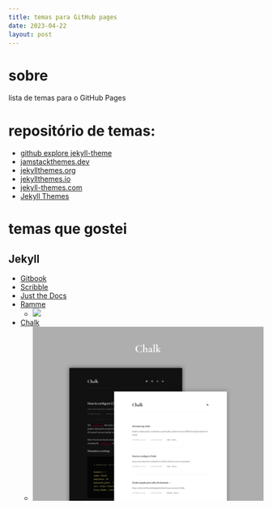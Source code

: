 ```yaml
---
title: temas para GitHub pages
date: 2023-04-22
layout: post
---
```

# sobre
lista de temas para o GitHub Pages

# repositório de temas: 
- [github explore jekyll-theme](https://github.com/topics/jekyll-theme)
- [jamstackthemes.dev](jamstackthemes.dev)
- [jekyllthemes.org](jekyllthemes.org)
- [jekyllthemes.io](jekyllthemes.io)
- [jekyll-themes.com](jekyll-themes.com)
- [Jekyll Themes](https://jekyllrb.com/docs/themes/)

# temas que gostei
## Jekyll 
- [Gitbook](https://github.com/sighingnow/jekyll-gitbook)
- [Scribble](https://github.com/muan/scribble)
- [Just the Docs](https://github.com/just-the-docs/just-the-docs)
- [Ramme](https://github.com/TaylanTatli/Ramme)
    - ![](https://github.com/TaylanTatli/Ramme/raw/master/assets/img/screenshot-post.png)
- [Chalk](https://github.com/nielsenramon/chalk)
    - ![](https://github.com/nielsenramon/chalk/raw/master/_assets/images/documentation/chalk-intro@2x.png)
